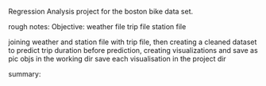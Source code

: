 Regression Analysis project for the boston bike data set.

rough notes:
Objective: 
weather file
trip file
station file

joining weather and station file with trip file, then creating a cleaned dataset to predict trip duration
before prediction, creating visualizations and save as pic objs in the working dir
save each visualisation in the project dir





summary:
